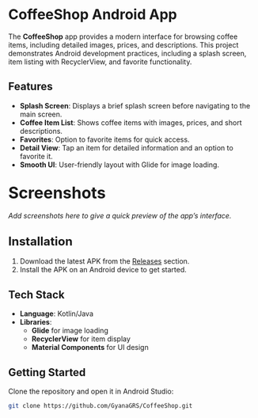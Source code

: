 # CoffeeShop Android App

The **CoffeeShop** app provides a modern interface for browsing coffee items, including detailed images, prices, and descriptions. This project demonstrates Android development practices, including a splash screen, item listing with RecyclerView, and favorite functionality.

## Features

- **Splash Screen**: Displays a brief splash screen before navigating to the main screen.
- **Coffee Item List**: Shows coffee items with images, prices, and short descriptions.
- **Favorites**: Option to favorite items for quick access.
- **Detail View**: Tap an item for detailed information and an option to favorite it.
- **Smooth UI**: User-friendly layout with Glide for image loading.

## <font size="6">Screenshots</font>

_Add screenshots here to give a quick preview of the app’s interface._

## <font size="5">Installation</font>

1. Download the latest APK from the [Releases](https://github.com/YourUsername/CoffeeShop/releases) section.
2. Install the APK on an Android device to get started.

## Tech Stack

- **Language**: Kotlin/Java
- **Libraries**: 
  - **Glide** for image loading
  - **RecyclerView** for item display
  - **Material Components** for UI design

## Getting Started

Clone the repository and open it in Android Studio:
```bash
git clone https://github.com/GyanaGRS/CoffeeShop.git

